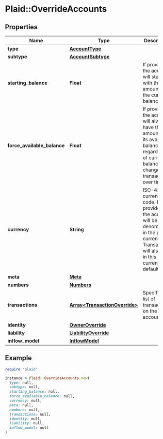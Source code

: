 # Plaid::OverrideAccounts

## Properties

| Name | Type | Description | Notes |
| ---- | ---- | ----------- | ----- |
| **type** | [**AccountType**](AccountType.md) |  |  |
| **subtype** | [**AccountSubtype**](AccountSubtype.md) |  |  |
| **starting_balance** | **Float** | If provided, the account will start with this amount as the current balance.  |  |
| **force_available_balance** | **Float** | If provided, the account will always have this amount as its  available balance, regardless of current balance or changes in transactions over time. |  |
| **currency** | **String** | ISO-4217 currency code. If provided, the account will be denominated in the given currency. Transactions will also be in this currency by default. |  |
| **meta** | [**Meta**](Meta.md) |  |  |
| **numbers** | [**Numbers**](Numbers.md) |  |  |
| **transactions** | [**Array&lt;TransactionOverride&gt;**](TransactionOverride.md) | Specify the list of transactions on the account. |  |
| **identity** | [**OwnerOverride**](OwnerOverride.md) |  |  |
| **liability** | [**LiabilityOverride**](LiabilityOverride.md) |  |  |
| **inflow_model** | [**InflowModel**](InflowModel.md) |  |  |

## Example

```ruby
require 'plaid'

instance = Plaid::OverrideAccounts.new(
  type: null,
  subtype: null,
  starting_balance: null,
  force_available_balance: null,
  currency: null,
  meta: null,
  numbers: null,
  transactions: null,
  identity: null,
  liability: null,
  inflow_model: null
)
```

